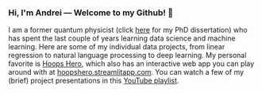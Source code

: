 ### Hi, I'm Andrei — Welcome to my Github! 👋

I am a former quantum physicist (click [here](https://dash.harvard.edu/handle/1/41121324) for my PhD dissertation) who has spent the last couple of years learning data science and machine learning.   Here are some of my individual data projects, from linear regression to natural language processing to deep learning.  My personal favorite is [Hoops Hero](https://github.com/andreilevin/HoopsHero), which also has an interactive web app you can play around with at [hoopshero.streamlitapp.com](https://hoopshero.streamlitapp.com).  You can watch a few of my (brief) project presentations in this [YouTube playlist](https://www.youtube.com/playlist?list=PLp0KPsix0c83NVM9DUZZZ6CvinG6qOK0M).

<!--
**andreilevin/andreilevin** is a ✨ _special_ ✨ repository because its `README.md` (this file) appears on your GitHub profile.

Here are some ideas to get you started:

- 🔭 I’m currently working on ...
- 🌱 I’m currently learning ...
- 👯 I’m looking to collaborate on ...
- 🤔 I’m looking for help with ...
- 💬 Ask me about ...
- 📫 How to reach me: ...
- 😄 Pronouns: ...
- ⚡ Fun fact: ...
-->

